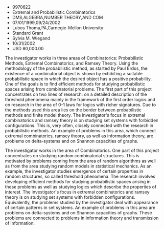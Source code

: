 
* 9970622
* Extremal and Probabilistic Combinatorics
* DMS,ALGEBRA,NUMBER THEORY,AND COM
* 07/01/1999,09/24/2002
* Lubos Thoma,PA,Carnegie-Mellon University
* Standard Grant
* Sylvia M. Wiegand
* 10/31/2002
* USD 80,000.00

The investigator works in three areas of Combinatorics: Probabilistic Methods,
Extremal Combinatorics, and Ramsey Theory. Using the methodology of the
probabilistic method, as started by Paul Erdos, the existence of a combinatorial
object is shown by exhibiting a suitable probabilistic space in which the
desired object has a positive probability. One of the goals is to find efficient
methods for studying probabilistic spaces arising from combinatorial problems.
The first part of this project concentrates on two lines of research: on a
detailed description of the threshold phenomena mainly in the framework of the
first order logics and on research in the area of 0-1 laws for logics with
richer signatures. Due to the methods used this area lies on the border between
probabilistic methods and finite model theory. The investigator's focus in
extremal combinatorics and ramsey theory is on studying set systems with
forbidden configurations. This is, very often, closely connected with the
research in probabilistic methods. An example of problems in this area, which
connect extremal combinatorics, ramsey theory, as well as information theory,
are problems on delta-systems and on Shannon capacities of graphs.

The investigator works in the area of Combinatorics. One part of this project
concentrates on studying random combinatorial structures. This is motivated by
problems coming from the area of random algorithms as well as from the area
studying random models in statistical mechanics. As an example, the investigator
studies emergence of certain properties in random structures, so called
threshold phenomena. The research involves developing efficient methods for
studying probabilistic spaces arising in these problems as well as studying
logics which describe the properties of interest. The investigator's focus in
extremal combinatorics and ramsey theory is on studying set systems with
forbidden configurations. Equivalently, the problems studied by the investigator
deal with appearance of certain patterns in set systems. An example of problems
in this area are problems on delta-systems and on Shannon capacities of graphs.
These problems are connected to problems in information theory and transmission
of information.
